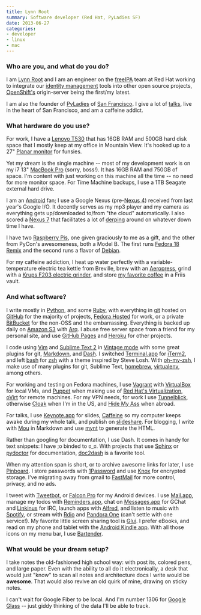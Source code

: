 ```yaml
---
title: Lynn Root
summary: Software developer (Red Hat, PyLadies SF)
date: 2013-06-27
categories:
- developer
- linux
- mac
---
```


### Who are you, and what do you do?

I am [Lynn Root](http://www.roguelynn.com/ "Lynn's website.") and I am an engineer on the [freeIPA][] team at Red Hat working to integrate our [identity management](http://www.roguelynn.com/words/explain-like-im-5-kerberos/ "Lynn's post on Kerberos.") tools into other open source projects, [OpenShift's][openshift-origin] origin-server being the first/my latest.

I am also the founder of [PyLadies](http://www.pyladies.com/ "A mentorship group for girls interested in Python.") of [San Francisco](http://www.meetup.com/pyladiessf/ "The PyLadies SF meetups."). I give a lot of [talks](http://www.roguelynn.com/talks/ "Talks that Lynn has given."), live in the heart of San Francisco, and am a caffeine addict.

### What hardware do you use?

For work, I have a [Lenovo T530][thinkpad-t530] that has 16GB RAM and 500GB hard disk space that I mostly keep at my office in Mountain View. It's hooked up to a 27" [Planar monitor][pxl2760mw] for funsies.

Yet my dream is the single machine -- most of my development work is on my i7 13" [MacBook Pro][macbook-pro] (sorry, boss!). It has 16GB RAM and 750GB of space. I'm content with just working on this machine all the time -- no need for more monitor space. For Time Machine backups, I use a 1TB Seagate external hard drive.

I am an [Android][] fan; I use a Google Nexus (pre-[Nexus 4][nexus-4]) received from last year's Google I/O. It decently serves as my mp3 player and my camera as everything gets up/downloaded to/from "the cloud" automatically. I also scored a [Nexus 7][nexus-7] that facilitates a lot of [derping](http://www.urbandictionary.com/define.php?term=derping "The Urban Dictionary definition for 'derping'.") around on whatever down time I have.

I have two [Raspberry Pis][raspberry-pi], one given graciously to me as a gift, and the other from PyCon's awesomeness, both a Model B. The first runs [Fedora 18 Remix][fedora] and the second runs a flavor of [Debian][].

For my caffeine addiction, I heat up water perfectly with a variable-temperature electric tea kettle from Breville, brew with an [Aeropress][], grind with a [Krups F203 electric grinder][f203-fast-touch-grinder], and store [my favorite coffee](http://www.bluebottlecoffee.com/ "San Francisco's Blue Bottle coffee roasters.") in a Friis vault.

### And what software?

I write mostly in [Python][], and some [Ruby][], with everything in [git][] hosted on [GitHub][] for the majority of projects, [Fedora Hosted](https://git.fedorahosted.org/cgit/ "Fedora-hosted Git repositories.") for work, or a private [BitBucket][] for the non-OSS and the embarrassing. Everything is backed up daily on [Amazon S3][s3] with [Arq][]. I abuse free server space from a friend for my personal site, and use [GitHub Pages][github-pages] and [Heroku][] for other projects.

I code using [Vim][] and [Sublime Text 2][sublime-text] in [Vintage mode](http://www.sublimetext.com/docs/2/vintage.html "A vi-like mode for Sublime Text.") with some great plugins for git, [Markdown][], and [Dash][]. I switched [Terminal.app][terminal] for [iTerm2][], and left [bash][] for [zsh][] with a theme inspired by Steve Losh. With [oh-my-zsh][], I make use of many plugins for git, Sublime Text, [homebrew][], [virtualenv][], among others.

For working and testing on Fedora machines, I use [Vagrant][] with [VirtualBox][] for local VMs, and [Puppet][] when making use of [Red Hat's Virtualization, oVirt][ovirt] for remote machines. For my VPN needs, for work I use [Tunnelblick][], otherwise [Cloak][] when I'm in the US, and [Hide My Ass][hide-my-ass] when abroad.

For talks, I use [Keynote.app][keynote] for slides, [Caffeine][] so my computer keeps awake during my whole talk, and publish on [slideshare][]. For blogging, I write with [Mou][] in Markdown and use [mynt][] to generate the HTML.

Rather than googling for documentation, I use Dash. It comes in handy for text snippets: I have ;o binded to ಠ_ಠ. With projects that use [Sphinx][] or [pydoctor][] for documentation, [doc2dash][] is a favorite tool.

When my attention span is short, or to archive awesome links for later, I use [Pinboard][]. I store passwords with [1Password][] and use [Knox][] for encrypted storage. I've migrating away from gmail to [FastMail][] for more control, privacy, and no ads.

I tweet with [Tweetbot][tweetbot-ios], or [Falcon Pro][falcon-pro-android] for my Android devices. I use [Mail.app][mail], manage my todos with [Reminders.app][reminders], chat on [Messages.app][messages] for GChat and [Linkinus][] for IRC, launch apps with [Alfred][], and listen to music with [Spotify][], or stream with [Rdio][] and [Pandora One][pandora-one] (can't settle with one service!). My favorite little screen sharing tool is [Glui][]. I prefer eBooks, and read on my phone and tablet with the [Android Kindle app][kindle-ios]. With all those icons on my menu bar, I use [Bartender][].

### What would be your dream setup?

I take notes the old-fashioned high school way: with post its, colored pens, and large paper. Even with the ability to all do it electronically, a desk that would just "know" to scan all notes and architecture docs I write would be **awesome**. That would also revive an old quirk of mine, drawing on sticky notes.

I can't wait for Google Fiber to be local. And I'm number 1306 for [Google Glass][google-glass] -- just giddy thinking of the data I'll be able to track.

[1password]: https://1password.com "Password management software for Mac OS X."
[aeropress]: https://aeropress.com/ "A pressure-based coffee/espresso maker."
[alfred]: https://www.alfredapp.com/ "A launcher app for the Mac."
[android]: https://developers.google.com/android/?csw=1 "A mobile phone platform."
[arq]: https://www.arqbackup.com/ "S3-based backup for the Mac."
[bartender]: https://www.macbartender.com/ "A Mac tool for organising menu bar apps."
[bash]: http://www.gnu.org/software/bash/ "A terminal shell."
[bitbucket]: https://bitbucket.org/ "A source code hosting service."
[caffeine]: http://lightheadsw.com/caffeine/ "A Mac menubar application to keep your computer awake."
[cloak]: https://www.getcloak.com/ "A VPN service for Macs."
[dash]: https://kapeli.com/dash "A snippet and documentation browser for Mac developers."
[debian]: https://www.debian.org/ "A Linux distribution."
[doc2dash]: https://pypi.python.org/pypi/doc2dash "A tool for generating Dash documentation sets."
[f203-fast-touch-grinder]: https://www.amazon.com/KRUPS-F20342-Electric-Grinder-Stainless/dp/B00004SPEU "A coffee grinder."
[falcon-pro-android]: http://getfalcon.pro/ "A Twitter client for Android.."
[fastmail]: https://www.fastmail.com/ "An email hosting service."
[fedora]: https://getfedora.org/ "A Linux distribution."
[freeipa]: https://www.freeipa.org/page/Main_Page "A Linux-based identity/authentication system."
[git]: https://git-scm.com/ "A version control system."
[github-pages]: https://pages.github.com/ "A simple GitHub-based web publishing system."
[github]: https://github.com/ "A Git code repository service."
[glui]: https://www.macworld.com/product/1253580/glui.html "A Mac tool for taking, annotating and sharing screenshots."
[google-glass]: http://www.google.com/glass/start/ "Wearable computing eyeware."
[heroku]: https://www.heroku.com/ "A service for running and deploying Ruby, Node.js, Clojure, Java, Python, and Scala apps."
[hide-my-ass]: https://www.hidemyass.com/ "A web-based anonymous proxy."
[homebrew]: http://brew.sh "Command-line package manager for Mac OS X."
[iterm2]: https://iterm2.com/ "An alternative terminal application for Mac OS X."
[keynote]: https://www.apple.com/keynote/ "Presentation software for the Mac."
[kindle-ios]: https://itunes.apple.com/gb/app/kindle/id302584613 "An iPhone app for accessing Kindle content from Amazon."
[knox]: https://www.macupdate.com/app/mac/17827/knox "A Mac application for creating and easily mounting secure disk images."
[linkinus]: https://en.wikipedia.org/wiki/Linkinus "An IRC client for Mac OS X."
[macbook-pro]: https://www.apple.com/macbook-pro/ "A laptop."
[mail]: https://en.wikipedia.org/wiki/Mail_(application) "The default Mac OS X mail client."
[markdown]: https://daringfireball.net/projects/markdown/ "An email-like format for marking up text."
[messages]: https://en.wikipedia.org/wiki/Messages_(application) "A chat client for Mac."
[mou]: http://25.io/mou/ "A Markdown text editor for the Mac."
[mynt]: http://mynt.uhnomoli.com/ "A Python-based static site generator."
[nexus-4]: https://en.wikipedia.org/wiki/Nexus_4 "An Android smartphone."
[nexus-7]: http://www.google.com/nexus/#/7 "An Android tablet."
[oh-my-zsh]: https://github.com/robbyrussell/oh-my-zsh "A framework of extensions and themes for the zsh shell."
[openshift-origin]: https://www.openshift.org/ "An open source web application hosting platform."
[ovirt]: https://www.ovirt.org/ "A virtualization management application."
[pandora-one]: http://www.pandora.com/upgrade "A pro version of the music streaming service."
[pinboard]: http://pinboard.in/ "A bookmarking web service."
[puppet]: https://projects.puppetlabs.com/projects/puppet "A tool for automating tasks on *nix systems."
[pxl2760mw]: https://www.cnet.com/products/planar-pxl2760mw-px-line-led-monitor-27/specs/ "A 27 inch LCD monitor."
[pydoctor]: https://launchpad.net/pydoctor "A Python documentation generator."
[python]: https://www.python.org/ "An interpreted scripting language."
[raspberry-pi]: https://en.wikipedia.org/wiki/Raspberry_Pi "A single-board hackable computer."
[rdio]: http://www.rdio.com/home/en-us/ "A music streaming service."
[reminders]: https://support.apple.com/kb/PH12086?viewlocale=en_US&locale=en_US "A to-do list included with Mac OS X."
[ruby]: https://www.ruby-lang.org/en/ "An interpreted scripting language."
[s3]: https://aws.amazon.com/s3/ "Cloud-based Internet storage magic."
[slideshare]: https://www.slideshare.net/ "A slide sharing service."
[sphinx]: http://www.sphinx-doc.org/ "Documentation system software."
[spotify]: https://www.spotify.com/us/ "A music streaming service."
[sublime-text]: http://www.sublimetext.com/ "A coder's text editor."
[terminal]: https://en.wikipedia.org/wiki/Terminal_(OS_X) "A console application included with Mac OS X."
[thinkpad-t530]: http://shop.lenovo.com/us/en/laptops/thinkpad/t-series/t530/ "A 15.6 inch PC laptop."
[tunnelblick]: https://tunnelblick.net/ "A Mac GUI for OpenVPN."
[tweetbot-ios]: https://tapbots.com/tweetbot/ "A Twitter client for iOS."
[vagrant]: https://www.vagrantup.com/ "Software for building and installing virtual dev environments."
[vim]: https://www.vim.org/ "A command-line text editor."
[virtualbox]: https://www.virtualbox.org/ "Open-source virtualisation software."
[virtualenv]: https://pypi.python.org/pypi/virtualenv "A tool for building self-contained Python environments."
[zsh]: http://www.zsh.org/ "An interactive shell and scripting language."
